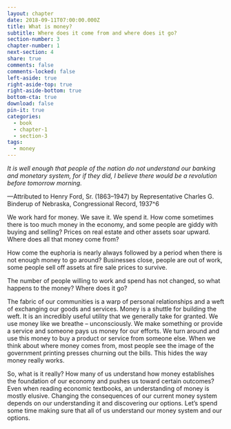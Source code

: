 ```yaml
---
layout: chapter
date: 2018-09-11T07:00:00.000Z
title: What is money?
subtitle: Where does it come from and where does it go?
section-number: 3
chapter-number: 1
next-section: 4
share: true
comments: false
comments-locked: false
left-aside: true
right-aside-top: true
right-aside-bottom: true
bottom-cta: true
download: false
pin-it: true
categories:
  - book
  - chapter-1
  - section-3
tags:
  - money
---
```

_It is well enough that people of the nation do not understand our banking
and monetary system, for if they did, I believe there would be a revolution
before tomorrow morning._

—Attributed to Henry Ford, Sr. (1863–1947)
by Representative Charles G. Binderup of
Nebraska, Congressional Record, 1937^6

We work hard for money. We save it. We spend it. How come
sometimes there is too much money in the economy, and some
people are giddy with buying and selling? Prices on real estate and
other assets soar upward. Where does all that money come from?

How come the euphoria is nearly always followed by a period when
there is not enough money to go around? Businesses close, people are
out of work, some people sell off assets at fire sale prices to survive.

The number of people willing to work and spend has not changed, so
what happens to the money? Where does it go?

The fabric of our communities is a warp of personal relationships and
a weft of exchanging our goods and services. Money is a shuttle for
building the weft. It is an incredibly useful utility that we generally
take for granted. We use money like we breathe – unconsciously. We
make something or provide a service and someone pays us money
for our efforts. We turn around and use this money to buy a product
or service from someone else. When we think about where money
comes from, most people see the image of the government printing
presses churning out the bills. This hides the way money really works.

So, what is it really? How many of us understand how money
establishes the foundation of our economy and pushes us toward
certain outcomes? Even when reading economic textbooks,
an understanding of money is mostly elusive. Changing the
consequences of our current money system depends on our
understanding it and discovering our options. Let’s spend some
time making sure that all of us understand our money system and
our options.
